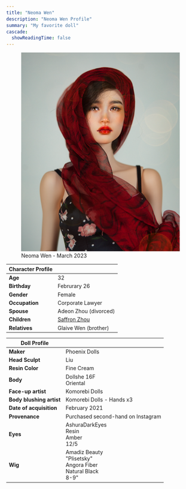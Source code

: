 ```yaml
---
title: "Neoma Wen"
description: "Neoma Wen Profile"
summary: "My favorite doll"
cascade:
  showReadingTime: false
---
```

<figure><img src="neoma_fashion_style03.png" alt="A doll posing holding a white straw Hat" width="500"><figcaption>Neoma Wen - March 2023</figcaption></figure> 

| Character Profile | |
| ----- | ---|
| **Age** | 32 |
| **Birthday** | Februrary 26 |
| **Gender** | Female |
| **Occupation** | Corporate Lawyer |
| **Spouse** | Adeon Zhou (divorced) |
| **Children** | [Saffron Zhou](../saffron) |
| **Relatives** | Glaive Wen (brother) |

| Doll Profile | |
| ----- | ---|
| **Maker** | Phoenix Dolls |
| **Head Sculpt** | Liu |
| **Resin Color** | Fine Cream |
| **Body** | Dollshe 16F <br> Oriental |
| **Face-up artist** | Komorebi Dolls |
| **Body blushing artist** | Komorebi Dolls - Hands x3 |
| **Date of acquisition** | February 2021 |
| **Provenance** | Purchased second-hand on Instagram |
| **Eyes** | AshuraDarkEyes <br> Resin <br> Amber <br> 12/5 |
| **Wig** | Amadiz Beauty <br> "Plisetsky" <br> Angora Fiber <br> Natural Black <br> 8-9" |